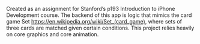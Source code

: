 
Created as an assignment for Stanford’s p193 Introduction to iPhone Development course. The backend of this app is logic that mimics the card game Set https://en.wikipedia.org/wiki/Set_(card_game), where sets of three cards are matched given certain conditions.  This project relies heavily on core graphics and core animation. 
